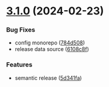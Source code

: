 # [3.1.0](https://github.com/buddywinangun/codeigniter-xtend/compare/v3.0.0...v3.1.0) (2024-02-23)


### Bug Fixes

* config monorepo ([784d508](https://github.com/buddywinangun/codeigniter-xtend/commit/784d5085cda1576cc02b3eed616ed1199b711c1c))
* release data source ([6108c8f](https://github.com/buddywinangun/codeigniter-xtend/commit/6108c8fdd3b95a2d9ff5c00538cde5b2466a4404))


### Features

* semantic release ([5d341fa](https://github.com/buddywinangun/codeigniter-xtend/commit/5d341fa7c431d8c8d825bca0a4f49dfd09c22d0f))
